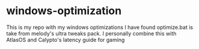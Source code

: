 # windows-optimization
This is my repo with my windows optimizations I have found
optimize.bat is take from melody's ultra tweaks pack. I personally combine this with AtlasOS and Calypto's latency guide for gaming 
